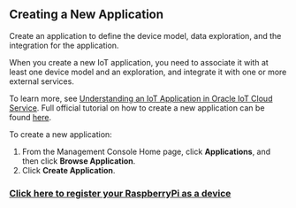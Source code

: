 ## Creating a New Application ##

Create an application to define the device model, data exploration, and the integration for the application.

When you create a new IoT application, you need to associate it with at least one device model and an exploration, and integrate it with one or more external services.

To learn more, see [Understanding an IoT Application in Oracle IoT Cloud Service](https://docs.oracle.com/en/cloud/paas/iot-cloud/iotgs/understanding-iot-application-oracle-iot-cloud-service.html "Understanding an IoT Application in Oracle IoT Cloud Service").
Full official tutorial on how to create a new application can be found [here](https://docs.oracle.com/en/cloud/paas/iot-cloud/iotgs/creating-new-application.html "Creating a New Application").

To create a new application:

1. From the Management Console Home page, click **Applications**, and then click **Browse Application**.
2. Click **Create Application**.


### [Click here to register your RaspberryPi as a device](register.md) ###
